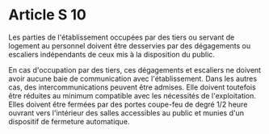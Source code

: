 # Article S 10

Les parties de l'établissement occupées par des tiers ou servant de logement au personnel doivent être desservies par des dégagements ou escaliers indépendants de ceux mis à la disposition du public.

En cas d'occupation par des tiers, ces dégagements et escaliers ne doivent avoir aucune baie de communication avec l'établissement. Dans les autres cas, des intercommunications peuvent être admises. Elle doivent toutefois être réduites au minimum compatible avec les nécessités de l'exploitation. Elles doivent être fermées par des portes coupe-feu de degré 1/2 heure ouvrant vers l'intérieur des salles accessibles au public et munies d'un dispositif de fermeture automatique.
